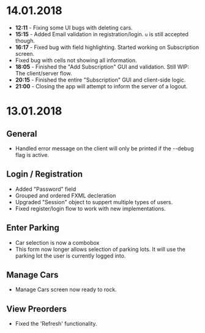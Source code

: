 # 14.01.2018
* **12:11** - Fixing some UI bugs with deleting cars.
* **15:15** - Added Email validation in registration/login. `u` is still accepted though.
* **16:17** - Fixed bug with field highlighting. Started working on Subscription screen.
* Fixed bug with cells not showing all information.
* **18:05** - Finished the "Add Subscription" GUI and validation. Still WIP: The client/server flow.
* **20:15** - Finished the entire "Subscription" GUI and client-side logic.
* **21:00** - Closing the app will attempt to inform the server of a logout.

# 13.01.2018
## General
* Handled error message on the client will only be printed if the --debug flag is active.

## Login / Registration
* Added "Password" field
* Grouped and ordered FXML decleration
* Upgraded "Session" object to suppert multiple types of users.
* Fixed register/login flow to work with new implementations.

## Enter Parking
* Car selection is now a combobox 
* This form now longer allows selection of parking lots. It will use the parking lot the user is currently logged into.

## Manage Cars
* Manage Cars screen now ready to rock.

## View Preorders
* Fixed the 'Refresh' functionality.